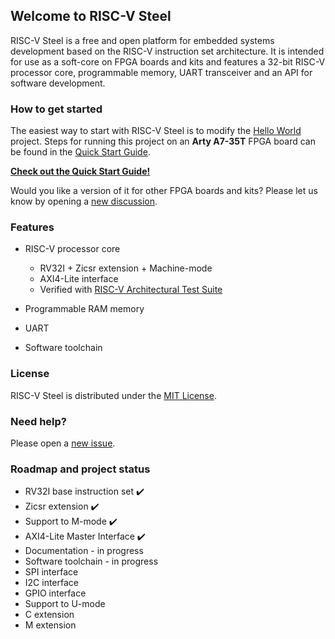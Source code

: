 ## Welcome to RISC-V Steel

RISC-V Steel is a free and open platform for embedded systems development based on the RISC-V instruction set architecture. It is intended for use as a soft-core on FPGA boards and kits and features a 32-bit RISC-V processor core, programmable memory, UART transceiver and an API for software development.

### How to get started

The easiest way to start with RISC-V Steel is to modify the [Hello World](https://github.com/riscv-steel/riscv-steel/tree/main/hello-world-project) project. Steps for running this project on an **Arty A7-35T** FPGA board can be found in the [Quick Start Guide](https://riscv-steel.github.io/riscv-steel/quick-start-guide/).

[**Check out the Quick Start Guide!**](https://riscv-steel.github.io/riscv-steel/quick-start-guide/)

Would you like a version of it for other FPGA boards and kits? Please let us know by opening a [new discussion](https://github.com/riscv-steel/riscv-steel/discussions).

### Features

- RISC-V processor core
  
  - RV32I + Zicsr extension + Machine-mode
  - AXI4-Lite interface
  - Verified with [RISC-V Architectural Test Suite](https://github.com/riscv-non-isa/riscv-arch-test)
    
- Programmable RAM memory  
- UART  
- Software toolchain

### License

RISC-V Steel is distributed under the [MIT License](../LICENSE).

### Need help?

Please open a [new issue](https://github.com/riscv-steel/riscv-steel/issues).

### Roadmap and project status

- RV32I base instruction set ✔️
- Zicsr extension ✔️
- Support to M-mode ✔️
- AXI4-Lite Master Interface ✔️
- Documentation - in progress
- Software toolchain - in progress
- SPI interface
- I2C interface
- GPIO interface
- Support to U-mode
- C extension
- M extension
